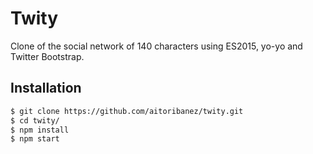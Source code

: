 # Twity

Clone of the social network of 140 characters using ES2015, yo-yo and Twitter Bootstrap.

## Installation

```sh
$ git clone https://github.com/aitoribanez/twity.git
$ cd twity/
$ npm install
$ npm start
```
